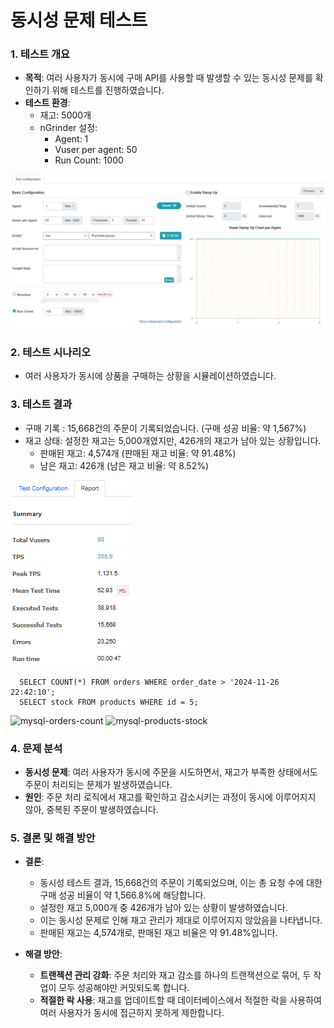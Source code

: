 # 동시성 문제 테스트

### 1. 테스트 개요
  - **목적**: 여러 사용자가 동시에 구매 API를 사용할 때 발생할 수 있는 동시성 문제를 확인하기 위해 테스트를 진행하였습니다.
  - **테스트 환경**:     
      - 재고: 5000개
      - nGrinder 설정:
          - Agent: 1
          - Vuser per agent: 50
          - Run Count: 1000
       
![nGrinder-PurchaseTest](./docs/images/nGrinder-purchaseTest.JPG)

### 2. 테스트 시나리오
  - 여러 사용자가 동시에 상품을 구매하는 상황을 시뮬레이션하였습니다.

### 3. 테스트 결과
  - 구매 기록 : 15,668건의 주문이 기록되었습니다. (구매 성공 비율: 약 1,567%)
  - 재고 상태:  설정한 재고는 5,000개였지만, 426개의 재고가 남아 있는 상황입니다.
      - 판매된 재고: 4,574개 (판매된 재고 비율: 약 91.48%)
      - 남은 재고: 426개 (남은 재고 비율: 약 8.52%)

![nGrinder-PurchaseTest-Report](./docs/images/nGrinder-PurchaseTest-Report.png)

```mysql
  SELECT COUNT(*) FROM orders WHERE order_date > '2024-11-26 22:42:10';
  SELECT stock FROM products WHERE id = 5;
```
![mysql-orders-count](./docs/images/mysql-orders-count)
![mysql-products-stock](./docs/images/mysql-products-stock)

### 4. 문제 분석
  - **동시성 문제**: 여러 사용자가 동시에 주문을 시도하면서, 재고가 부족한 상태에서도 주문이 처리되는 문제가 발생하였습니다.
  - **원인**: 주문 처리 로직에서 재고를 확인하고 감소시키는 과정이 동시에 이루어지지 않아, 중복된 주문이 발생하였습니다.

### 5. 결론 및 해결 방안
  -  **결론**:
      - 동시성 테스트 결과, 15,668건의 주문이 기록되었으며, 이는 총 요청 수에 대한 구매 성공 비율이 약 1,566.8%에 해당합니다.
      - 설정한 재고 5,000개 중 426개가 남아 있는 상황이 발생하였습니다.
      - 이는 동시성 문제로 인해 재고 관리가 제대로 이루어지지 않았음을 나타냅니다.
      - 판매된 재고는 4,574개로, 판매된 재고 비율은 약 91.48%입니다.

  -  **해결 방안**:
      - **트랜젝션 관리 강화**: 주문 처리와 재고 감소를 하나의 트랜잭션으로 묶어, 두 작업이 모두 성공해야만 커밋되도록 합니다.
      - **적절한 락 사용**: 재고를 업데이트할 때 데이터베이스에서 적절한 락을 사용하여 여러 사용자가 동시에 접근하지 못하게 제한합니다.
